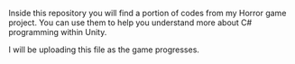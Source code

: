 Inside this repository you will find a portion of codes from my Horror game project.
You can use them to help you understand more about C# programming within Unity.

I will be uploading this file as the game progresses.

